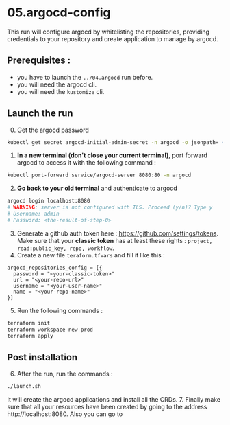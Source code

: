 # 05.argocd-config
This run will configure argocd by whitelisting the repositories, providing credentials to your repository and create application to manage by argocd.
## Prerequisites :
- you have to launch the `../04.argocd` run before.
- you will need the argocd cli.
- you will need the `kustomize` cli.
## Launch the run
0. Get the argocd password
```bash
kubectl get secret argocd-initial-admin-secret -n argocd -o jsonpath='{.data.password}' | base64 --decode
```
1. **In a new terminal (don't close your current terminal)**, port forward argocd to access it with the following command : 
```bash
kubectl port-forward service/argocd-server 8080:80 -n argocd
```
2. **Go back to your old terminal** and authenticate to argocd
```bash
argocd login localhost:8080
# WARNING: server is not configured with TLS. Proceed (y/n)? Type y
# Username: admin
# Password: <the-result-of-step-0>
```
3. Generate a github auth token here : https://github.com/settings/tokens. Make sure that your **classic token** has at least these rights : `project, read:public_key, repo, workflow`.
4. Create a new file `teraform.tfvars` and fill it like this :
```
argocd_repositories_config = [{
  password = "<your-classic-token>"
  url = "<your-repo-url>"
  username = "<your-user-name>"
  name = "<your-repo-name>"
}]
```
5. Run the following commands :
```bash
terraform init
terraform workspace new prod
terraform apply
```
## Post installation
6. After the run, run the commands :
```bash
./launch.sh
```
It will create the argocd applications and install all the CRDs.
7. Finally make sure that all your resources have been created by going to the address http://localhost:8080. Also you can go to 